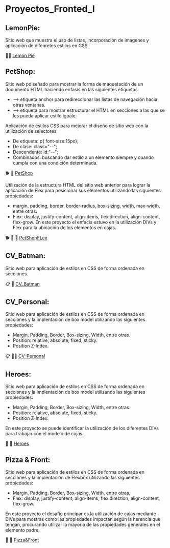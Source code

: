 # Proyectos_Fronted_I
## LemonPie: 
Sitio web que muestra el uso de listas, incorporación de imagenes y aplicación de difenretes estilos en CSS.

🍋🍰 <a href="https://cecigonz.github.io/Fronted_I/LemonPie" target="_blank">Lemon Pie</a> 

## PetShop:
Sitio web pdiseñado para mostrar la forma de maquetación de un documento HTML haciendo enfasis en las siguientes etiquetas:
 * <a> --> etiqueta anchor para redireccionar las listas de navegación hacia otras ventanas.
 * <div> --> etiqueta para mostrar estructurar el HTML en secciones a las que se les pueda aplicar estilo iguale.
Aplicación de estilos CSS para mejorar el diseño de sitio web con la utilización de selectores:
 * De etiqueta: p{ font-size:15px};
 * De clase: class="--";
 * Descendente: id:"--";
 * Combinados: buscando dar estilo a un elemento siempre y cuando cumpla con una condición determinada. 
  
🐕 👜 <a href="https://cecigonz.github.io/Fronted_I/petShop" target="_blank">PetShop</a>
  
Utilización de la estructura HTML del sitio web anterior para lograr la aplicación de Flex para posicionar sus elementos utilizando las siguientes propiedades:
  * margin, padding, border, border-radius, box-sizing, width, max-width, entre otras.
  * Flex: display, justify-content, align-items, flex direction, align-content, flex-grow.
 En este proyecto el enfacis estuvo en la utilización DIVs y Flex para la ubicación de los elementos en cajas.

  🐕 👜 🥘 <a href="https://cecigonz.github.io/Fronted_I/petShopFlex" target="_blank">PetShopFLex</a>
  

## CV_Batman:
Sitio web para aplicación de estilos en CSS de forma ordenada en secciones.

📋 🦇 <a href="https://cecigonz.github.io/Fronted_I/CV_Batman" target="_blank">CV_Batman</a>

## CV_Personal:
Sitio web para aplicación de estilos en CSS de forma ordenada en secciones y la implentación de box model utilizando las siguientes propiedades:
* Margin, Padding, Border, Box-sizing, Width, entre otras.
* Position: relative, absolute, fixed, sticky.
* Position Z-Index.

📋 👩‍💻 <a href="https://cecigonz.github.io/Fronted_I/CV_Batman" target="_blank">CV_Personal</a>

## Heroes:
Sitio web para aplicación de estilos en CSS de forma ordenada en secciones y la implentación de box model utilizando las siguientes propiedades:
* Margin, Padding, Border, Box-sizing, Width, entre otras.
* Position: relative, absolute, fixed, sticky.
* Position Z-Index.

En este proyecto se puede identificar la utilización de los diferentes DIVs para trabajar con el modelo de cajas.

🦇 🦸 <a href="https://cecigonz.github.io/Fronted_I/CV_Batman" target="_blank">Heroes</a>

## Pizza & Front:
Sitio web para aplicación de estilos en CSS de forma ordenada en secciones y la implentación de Flexbox utilizando las siguientes propiedades:
* Margin, Padding, Border, Box-sizing, Width, entre otras.
* Flex: display, justify-content, align-items, flex direction, align-content, flex-grow.

En este proyecto el desafio principar es la utilización de cajas mediante DIVs para mostras como las propiedades impactan según la herencia que tengan, procurando utilizar la mayoria de las propiedades generales en el elemento padre.

🍕 🛵 <a href="https://cecigonz.github.io/Fronted_I/CV_Batman" target="_blank">Pizza&Front</a>
